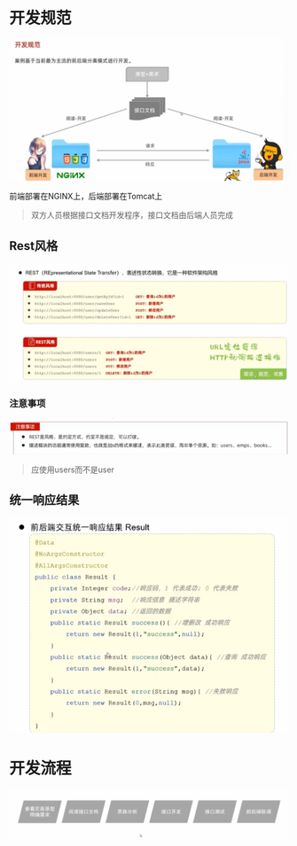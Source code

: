 # 开发规范

![](images/2024-08-18-17-24-22.png)

前端部署在NGINX上，后端部署在Tomcat上

>双方人员根据接口文档开发程序，接口文档由后端人员完成

## Rest风格

![](images/2024-08-18-17-29-25.png)


### 注意事项

![](images/2024-08-18-17-29-56.png)

>应使用users而不是user

## 统一响应结果

![](images/2024-08-18-17-34-40.png)

# 开发流程

![](images/2024-08-18-17-36-18.png)